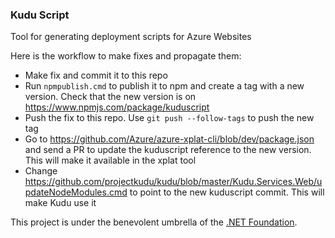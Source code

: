 ### Kudu Script

Tool for generating deployment scripts for Azure Websites

Here is the workflow to make fixes and propagate them:

- Make fix and commit it to this repo
- Run `npmpublish.cmd` to publish it to npm and create a tag with a new version. Check that the new version is on https://www.npmjs.com/package/kuduscript
- Push the fix to this repo. Use `git push --follow-tags` to push the new tag
- Go to https://github.com/Azure/azure-xplat-cli/blob/dev/package.json and send a PR to update the kuduscript reference to the new version. This will make it available in the xplat tool
- Change https://github.com/projectkudu/kudu/blob/master/Kudu.Services.Web/updateNodeModules.cmd to point to the new kuduscript commit. This will make Kudu use it

This project is under the benevolent umbrella of the [.NET Foundation](http://www.dotnetfoundation.org/).
